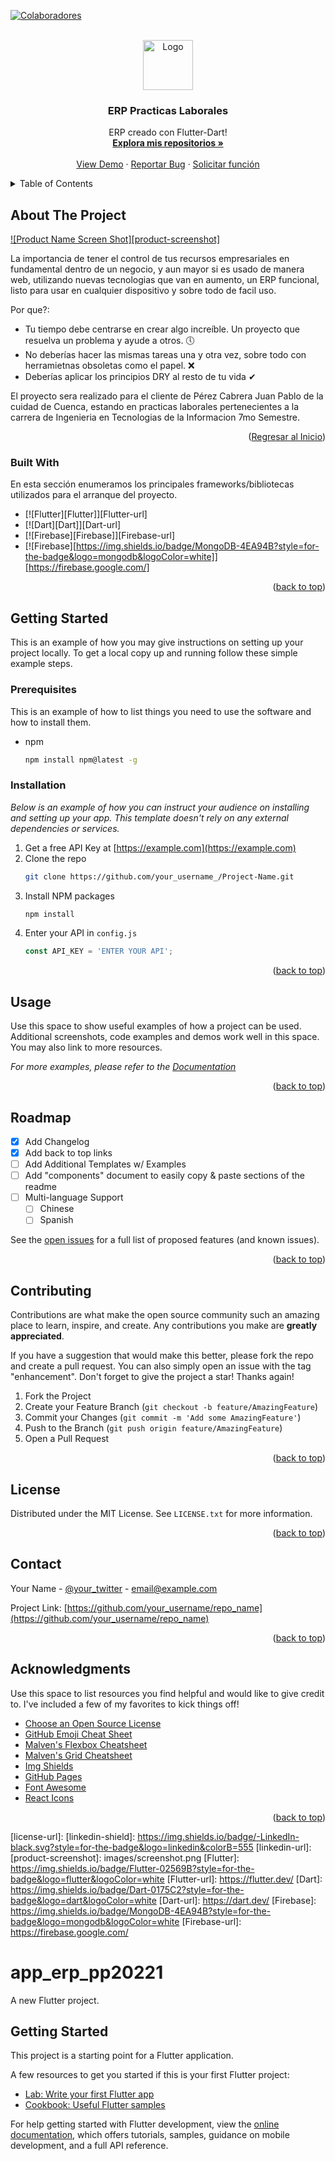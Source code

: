 <div id="top"></div>

<!-- PROJECT SHIELDS -->
<!--
*** I'm using markdown "reference style" links for readability.
*** Reference links are enclosed in brackets [ ] instead of parentheses ( ).
*** See the bottom of this document for the declaration of the reference variables
*** for contributors-url, forks-url, etc. This is an optional, concise syntax you may use.
*** https://www.markdownguide.org/basic-syntax/#reference-style-links
-->
[![Colaboradores][contributors-shield]][contributors-url]
<!-- [![Forks][forks-shield]][forks-url]
[![Stargazers][stars-shield]][stars-url]
[![Issues][issues-shield]][issues-url]
[![MIT License][license-shield]][license-url]
[![LinkedIn][linkedin-shield]][linkedin-url]-->



<!-- PROJECT LOGO -->
<br />
<div align="center">
  <a href="https://github.com/othneildrew/Best-README-Template">
    <img src="images/logo.png" alt="Logo" width="80" height="80">
  </a>

  <h3 align="center">ERP Practicas Laborales</h3>

  <p align="center">
    ERP creado con Flutter-Dart!
    <br />
    <a href="https://github.com/elian-c0de?tab=repositories"><strong>Explora mis repositorios »</strong></a>
    <br />
    <br />
    <a href="">View Demo</a>
    ·
    <a href="https://github.com/elian-c0de/app_erp_pp20221/issues">Reportar Bug</a>
    ·
    <a href="https://github.com/elian-c0de/app_erp_pp20221/issues">Solicitar función</a>
  </p>
</div>



<!-- TABLE OF CONTENTS -->
<details>
  <summary>Table of Contents</summary>
  <ol>
    <li>
      <a href="#about-the-project">About The Project</a>
      <ul>
        <li><a href="#built-with">Built With</a></li>
      </ul>
    </li>
    <li>
      <a href="#getting-started">Getting Started</a>
      <ul>
        <li><a href="#prerequisites">Prerequisites</a></li>
        <li><a href="#installation">Installation</a></li>
      </ul>
    </li>
    <li><a href="#usage">Usage</a></li>
    <li><a href="#roadmap">Roadmap</a></li>
    <li><a href="#contributing">Contributing</a></li>
    <li><a href="#license">License</a></li>
    <li><a href="#contact">Contact</a></li>
    <li><a href="#acknowledgments">Acknowledgments</a></li>
  </ol>
</details>



<!-- ABOUT THE PROJECT -->
## About The Project

[![Product Name Screen Shot][product-screenshot]]()

La importancia de tener el control de tus recursos empresariales en fundamental dentro de un negocio, y aun mayor si es usado de manera web, utilizando nuevas tecnologias que van en aumento, un ERP funcional, listo para usar en cualquier dispositivo y sobre todo de facil uso.

Por que?:
* Tu tiempo debe centrarse en crear algo increíble. Un proyecto que resuelva un problema y ayude a otros. 🕔
* No deberías hacer las mismas tareas una y otra vez, sobre todo con herramietnas obsoletas como el papel. ❌
* Deberías aplicar los principios DRY al resto de tu vida ✔

El proyecto sera realizado para el cliente de Pérez Cabrera Juan Pablo de la cuidad de Cuenca, estando en practicas laborales pertenecientes a la carrera de Ingenieria en Tecnologias de la Informacion 7mo Semestre. 

<p align="right">(<a href="#top">Regresar al Inicio</a>)</p>



### Built With

En esta sección enumeramos los principales frameworks/bibliotecas utilizados para el arranque del proyecto. 

* [![Flutter][Flutter]][Flutter-url]
* [![Dart][Dart]][Dart-url]
* [![Firebase][Firebase]][Firebase-url]
* [![Firebase][https://img.shields.io/badge/MongoDB-4EA94B?style=for-the-badge&logo=mongodb&logoColor=white]][https://firebase.google.com/]

<p align="right">(<a href="#top">back to top</a>)</p>



<!-- GETTING STARTED -->
## Getting Started

This is an example of how you may give instructions on setting up your project locally.
To get a local copy up and running follow these simple example steps.

### Prerequisites

This is an example of how to list things you need to use the software and how to install them.
* npm
  ```sh
  npm install npm@latest -g
  ```

### Installation

_Below is an example of how you can instruct your audience on installing and setting up your app. This template doesn't rely on any external dependencies or services._

1. Get a free API Key at [https://example.com](https://example.com)
2. Clone the repo
   ```sh
   git clone https://github.com/your_username_/Project-Name.git
   ```
3. Install NPM packages
   ```sh
   npm install
   ```
4. Enter your API in `config.js`
   ```js
   const API_KEY = 'ENTER YOUR API';
   ```

<p align="right">(<a href="#top">back to top</a>)</p>



<!-- USAGE EXAMPLES -->
## Usage

Use this space to show useful examples of how a project can be used. Additional screenshots, code examples and demos work well in this space. You may also link to more resources.

_For more examples, please refer to the [Documentation](https://example.com)_

<p align="right">(<a href="#top">back to top</a>)</p>



<!-- ROADMAP -->
## Roadmap

- [x] Add Changelog
- [x] Add back to top links
- [ ] Add Additional Templates w/ Examples
- [ ] Add "components" document to easily copy & paste sections of the readme
- [ ] Multi-language Support
    - [ ] Chinese
    - [ ] Spanish

See the [open issues](https://github.com/othneildrew/Best-README-Template/issues) for a full list of proposed features (and known issues).

<p align="right">(<a href="#top">back to top</a>)</p>



<!-- CONTRIBUTING -->
## Contributing

Contributions are what make the open source community such an amazing place to learn, inspire, and create. Any contributions you make are **greatly appreciated**.

If you have a suggestion that would make this better, please fork the repo and create a pull request. You can also simply open an issue with the tag "enhancement".
Don't forget to give the project a star! Thanks again!

1. Fork the Project
2. Create your Feature Branch (`git checkout -b feature/AmazingFeature`)
3. Commit your Changes (`git commit -m 'Add some AmazingFeature'`)
4. Push to the Branch (`git push origin feature/AmazingFeature`)
5. Open a Pull Request

<p align="right">(<a href="#top">back to top</a>)</p>



<!-- LICENSE -->
## License

Distributed under the MIT License. See `LICENSE.txt` for more information.

<p align="right">(<a href="#top">back to top</a>)</p>



<!-- CONTACT -->
## Contact

Your Name - [@your_twitter](https://twitter.com/your_username) - email@example.com

Project Link: [https://github.com/your_username/repo_name](https://github.com/your_username/repo_name)

<p align="right">(<a href="#top">back to top</a>)</p>



<!-- ACKNOWLEDGMENTS -->
## Acknowledgments

Use this space to list resources you find helpful and would like to give credit to. I've included a few of my favorites to kick things off!

* [Choose an Open Source License](https://choosealicense.com)
* [GitHub Emoji Cheat Sheet](https://www.webpagefx.com/tools/emoji-cheat-sheet)
* [Malven's Flexbox Cheatsheet](https://flexbox.malven.co/)
* [Malven's Grid Cheatsheet](https://grid.malven.co/)
* [Img Shields](https://shields.io)
* [GitHub Pages](https://pages.github.com)
* [Font Awesome](https://fontawesome.com)
* [React Icons](https://react-icons.github.io/react-icons/search)

<p align="right">(<a href="#top">back to top</a>)</p>



<!-- MARKDOWN LINKS & IMAGES -->
<!-- https://www.markdownguide.org/basic-syntax/#reference-style-links -->
[contributors-shield]: https://img.shields.io/github/contributors/elian-c0de/app_erp_pp20221.svg?style=for-the-badge
[contributors-url]: https://github.com/elian-c0de/app_erp_pp20221/graphs/contributors
[forks-shield]: https://img.shields.io/github/forks/elian-c0de/app_erp_pp20221.svg?style=for-the-badge
[forks-url]: https://github.com/elian-c0de/app_erp_pp20221/network/members
[stars-shield]: https://img.shields.io/github/stars/elian-c0de/app_erp_pp20221.svg?style=for-the-badge
[stars-url]: https://github.com/elian-c0de/app_erp_pp20221/stargazers
[issues-shield]: https://img.shields.io/github/issues/elian-c0de/app_erp_pp20221.svg?style=for-the-badge
[issues-url]: https://github.com/elian-c0de/app_erp_pp20221/issues
[license-shield]: https://img.shields.io/github/license/elian-c0de/app_erp_pp20221.svg?style=for-the-badge
[license-url]: 
[linkedin-shield]: https://img.shields.io/badge/-LinkedIn-black.svg?style=for-the-badge&logo=linkedin&colorB=555
[linkedin-url]:
[product-screenshot]: images/screenshot.png
[Flutter]: https://img.shields.io/badge/Flutter-02569B?style=for-the-badge&logo=flutter&logoColor=white
[Flutter-url]: https://flutter.dev/
[Dart]: https://img.shields.io/badge/Dart-0175C2?style=for-the-badge&logo=dart&logoColor=white
[Dart-url]: https://dart.dev/
[Firebase]: https://img.shields.io/badge/MongoDB-4EA94B?style=for-the-badge&logo=mongodb&logoColor=white
[Firebase-url]: https://firebase.google.com/


# app_erp_pp20221

A new Flutter project.

## Getting Started

This project is a starting point for a Flutter application.

A few resources to get you started if this is your first Flutter project:

- [Lab: Write your first Flutter app](https://docs.flutter.dev/get-started/codelab)
- [Cookbook: Useful Flutter samples](https://docs.flutter.dev/cookbook)

For help getting started with Flutter development, view the
[online documentation](https://docs.flutter.dev/), which offers tutorials,
samples, guidance on mobile development, and a full API reference.

